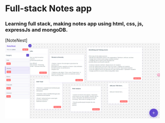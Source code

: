 # Full-stack Notes app

### Learning full stack,  making notes app using html, css, js, expressJs and mongoDB.

[NoteNest]
<img src="Images/NoteNest-App.png" alt="NoteNest" width="1000"/>
